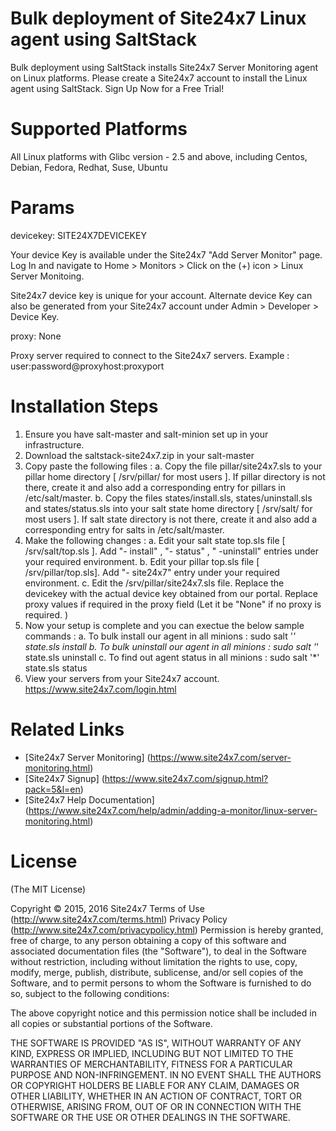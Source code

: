 Bulk deployment of Site24x7 Linux agent using SaltStack
===========

Bulk deployment using SaltStack installs Site24x7 Server Monitoring agent on Linux platforms. Please create a Site24x7 account to install the Linux agent using SaltStack. Sign Up Now for a Free Trial!


Supported Platforms 
============

All Linux platforms with Glibc version - 2.5 and above,  including Centos, Debian, Fedora, 
Redhat, Suse, Ubuntu

Params
============

devicekey: SITE24X7DEVICEKEY 

Your device Key is available under the Site24x7 "Add Server Monitor" page. Log In and navigate to Home > Monitors > Click on the (+) icon > Linux Server Monitoing.

Site24x7 device key is unique for your account. Alternate device Key can also be generated from your Site24x7 account under Admin > Developer > Device Key.

proxy: None

Proxy server required to connect to the Site24x7 servers. Example : user:password@proxyhost:proxyport


Installation Steps
============
1. Ensure you have salt-master and salt-minion set up in your infrastructure.
2. Download the saltstack-site24x7.zip in your salt-master
3. Copy paste the following files :
      a. Copy the file pillar/site24x7.sls to your pillar home directory [ /srv/pillar/ for most users ]. If pillar directory is not there, create it and also add a corresponding entry for pillars in /etc/salt/master.
      b. Copy the files states/install.sls, states/uninstall.sls and states/status.sls into your salt state home directory [ /srv/salt/ for most users ]. If salt state directory is not there, create it and also add a corresponding entry for salts in /etc/salt/master.
3. Make the following changes :
      a. Edit your salt state top.sls file [ /srv/salt/top.sls ]. Add "- install" , "- status" , " -uninstall" entries under your required environment.
      b. Edit your pillar top.sls file [ /srv/pillar/top.sls]. Add "- site24x7" entry under your required environment.
      c. Edit the /srv/pillar/site24x7.sls file. Replace the devicekey with the actual device key obtained from our portal. Replace proxy values if required in the proxy field (Let it be "None" if no proxy is required. )
4. Now your setup is complete and you can exectue the below sample commands :
      a. To bulk install our agent in all minions : sudo salt '*' state.sls install
      b. To bulk uninstall our agent in all minions : sudo salt '*' state.sls uninstall
      c. To find out agent status in all minions : sudo salt '*' state.sls status
5. View your servers from your Site24x7 account. https://www.site24x7.com/login.html

Related Links
=====
* [Site24x7 Server Monitoring] (https://www.site24x7.com/server-monitoring.html)
* [Site24x7 Signup] (https://www.site24x7.com/signup.html?pack=5&l=en)
* [Site24x7 Help Documentation] (https://www.site24x7.com/help/admin/adding-a-monitor/linux-server-monitoring.html)

License
=======

(The MIT License)

Copyright © 2015, 2016 Site24x7
Terms of Use (http://www.site24x7.com/terms.html)
Privacy Policy (http://www.site24x7.com/privacypolicy.html)
Permission is hereby granted, free of charge, to any person obtaining a
copy of this software and associated documentation files (the "Software"),
to deal in the Software without restriction, including without
limitation the rights to use, copy, modify, merge, publish, distribute,
sublicense, and/or sell copies of the Software, and to permit persons
to whom the Software is furnished to do so, subject to the following conditions:

The above copyright notice and this permission notice shall be included
in all copies or substantial portions of the Software.

THE SOFTWARE IS PROVIDED "AS IS", WITHOUT WARRANTY OF ANY KIND, EXPRESS
OR IMPLIED, INCLUDING BUT NOT LIMITED TO THE WARRANTIES OF MERCHANTABILITY,
FITNESS FOR A PARTICULAR PURPOSE AND NON-INFRINGEMENT. IN NO EVENT SHALL
THE AUTHORS OR COPYRIGHT HOLDERS BE LIABLE FOR ANY CLAIM, DAMAGES OR
OTHER LIABILITY, WHETHER IN AN ACTION OF CONTRACT, TORT OR OTHERWISE,
ARISING FROM, OUT OF OR IN CONNECTION WITH THE SOFTWARE OR THE USE OR
OTHER DEALINGS IN THE SOFTWARE.
